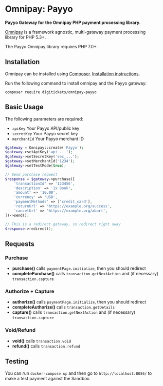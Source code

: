 # Omnipay: Payyo

**Payyo Gateway for the Omnipay PHP payment processing library.**

[Omnipay](https://github.com/thephpleague/omnipay) is a framework agnostic, multi-gateway payment
processing library for PHP 5.3+.

The Payyo Omnipay library requires PHP 7.0+.

## Installation

Omnipay can be installed using [Composer](https://getcomposer.org/). [Installation instructions](https://getcomposer.org/doc/00-intro.md#installation-linux-unix-osx).

Run the following command to install omnipay and the Payyo gateway:

    composer require digitickets/omnipay-payyo

## Basic Usage

The following parameters are required:

- `apiKey` Your Payyo API/public key
- `secretKey` Your Payyo secret key
- `merchantId` Your Payyo merchant ID

```php
$gateway = Omnipay::create('Payyo');
$gateway->setApiKey('api_...');
$gateway->setSecretKey('sec_...');
$gateway->setMerchantId('1234');
$gateway->setTestMode(true);

// Send purchase request
$response = $gateway->purchase([
    'transactionId' => '123456',
    'description' => '1x Book',
    'amount' => '10.00',
    'currency' => 'USD',
    'paymentMethods' => ['credit_card'],    
    'returnUrl' => 'https://example.org/success',
    'cancelUrl' => 'https://example.org/abort',
])->send();

// This is a redirect gateway, so redirect right away
$response->redirect();
```
## Requests

### Purchase
* **purchase()** calls `paymentPage.initialize`, then you should redirect
* **completePurchase()** calls `transaction.getNextAction` and (if necessary) `transaction.capture`

### Authorize + Capture
* **authorize()** calls `paymentPage.initialize`, then you should redirect
* **completeAuthorize()** calls `transaction.getDetails`
* **capture()** calls `transaction.getNextAction` and (if necessary) `transaction.capture`

### Void/Refund
* **void()** calls `transaction.void`
* **refund()** calls `transaction.refund`

## Testing

You can run `docker-compose up` and then go to `http://localhost:8086/` to make a test payment against the Sandbox.